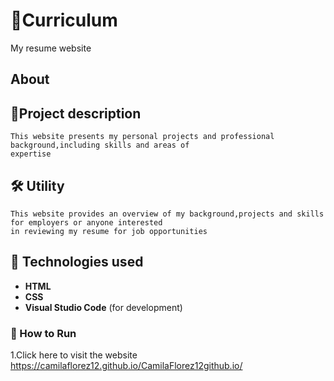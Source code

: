 # 💼Curriculum

My resume website

## About 

## 📄Project description

```
This website presents my personal projects and professional background,including skills and areas of
expertise
```
## 🛠️ Utility
```
This website provides an overview of my background,projects and skills for employers or anyone interested
in reviewing my resume for job opportunities
```
## 🧰 Technologies used

- **HTML**
- **CSS**
- **Visual Studio Code** (for development) 


### 🚀 How to Run
1.Click here to visit the website
https://camilaflorez12.github.io/CamilaFlorez12github.io/



